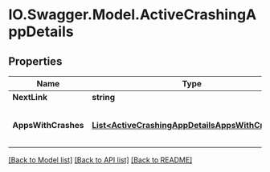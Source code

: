 # IO.Swagger.Model.ActiveCrashingAppDetails
## Properties

Name | Type | Description | Notes
------------ | ------------- | ------------- | -------------
**NextLink** | **string** |  | [optional] 
**AppsWithCrashes** | [**List&lt;ActiveCrashingAppDetailsAppsWithCrashes&gt;**](ActiveCrashingAppDetailsAppsWithCrashes.md) | details of the apps with crashes | [optional] 

[[Back to Model list]](../README.md#documentation-for-models) [[Back to API list]](../README.md#documentation-for-api-endpoints) [[Back to README]](../README.md)


